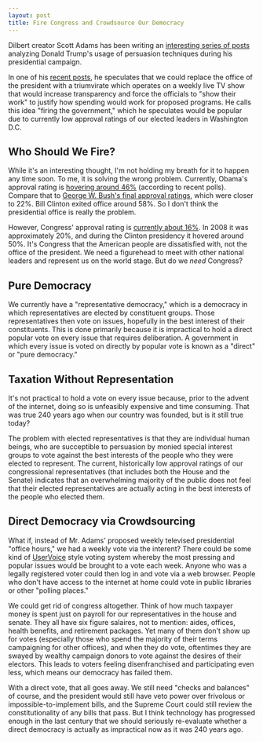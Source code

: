 ```yaml
---
layout: post
title: Fire Congress and Crowdsource Our Democracy
---
```


Dilbert creator Scott Adams has been writing an [interesting series of posts](http://blog.dilbert.com/tagged/Trump)
analyzing Donald Trump's usage of persuasion techniques during his presidential campaign.

In one of his [recent posts](http://blog.dilbert.com/post/138023808851/the-second-american-revolution-what-then),
he speculates that we could replace the office of the president with a triumvirate which
operates on a weekly live TV show that would increase transparency and force the officials
to "show their work" to justify how spending would work for proposed programs. He calls
this idea "firing the government," which he speculates would be popular due to
currently low approval ratings of our elected leaders in Washington D.C.

## Who Should We Fire? ##

While it's an interesting thought, I'm not holding my breath for it to happen any
time soon. To me, it is solving the wrong problem. Currently, Obama's approval rating
is [hovering around 46%](http://www.gallup.com/poll/188756/obama-averages-job-approval-year-seven.aspx)
(according to recent polls). Compare that to [George W. Bush's final approval ratings](http://www.cbsnews.com/news/bushs-final-approval-rating-22-percent/),
which were closer to 22%. Bill Clinton exited office around 58%. So I don't think the presidential
office is really the problem.

However, Congress' approval rating is [currently about 16%](http://www.gallup.com/poll/1600/Congress-Public.aspx). 
In 2008 it was approximately 20%, and during the Clinton presidency it hovered around 50%. It's
Congress that the American people are dissatisfied with, not the office of the president. We need
a figurehead to meet with other national leaders and represent us on the world stage. But do we
*need* Congress?

## Pure Democracy ##

We currently have a "representative democracy," which is a democracy in which representatives
are elected by constituent groups. Those representatives then vote on issues, hopefully in the
best interest of their constituents. This is done primarily because it is impractical to hold
a direct popular vote on every issue that requires deliberation. A government in which every
issue is voted on directly by popular vote is known as a "direct" or "pure democracy."

## Taxation Without Representation ##

It's not practical to hold a vote on every issue because, prior to the advent of the internet,
doing so is unfeasibly expensive and time consuming. That was true 240 years ago when our country
was founded, but is it still true today?

The problem with elected representatives is that they are individual human beings, who are 
succeptible to persuasion by monied special interest groups to vote against the best 
interests of the people who they were elected to represent. The current, historically low approval 
ratings of our congressional representatives (that includes both the House and the Senate) indicates
that an overwhelming majority of the public does not feel that their elected representatives
are actually acting in the best interests of the people who elected them.

## Direct Democracy via Crowdsourcing ##

What if, instead of Mr. Adams' proposed weekly televised presidential "office hours," we had a weekly
vote via the interent? There could be some kind of [UserVoice](https://www.uservoice.com/) style
voting system whereby the most pressing and popular issues would be brought to a vote each week.
Anyone who was a legally registered voter could then log in and vote via a web browser. People
who don't have access to the internet at home could vote in public libraries or other "polling places."

We could get rid of congress altogether. Think of how much taxpayer money is spent just on payroll
for our representatives in the house and senate. They all have six figure salaires, not to mention: aides, 
offices, health benefits, and retirement packages. Yet many of them don't show up for votes (especially
those who spend the majority of their terms campaigning for other offices), and when they do vote,
oftentimes they are swayed by wealthy campaign donors to vote against the desires of their electors. 
This leads to voters feeling disenfranchised and participating even less, which means our democracy has failed them. 

With a direct vote, that all goes away. We still need "checks and balances" of course, and the president 
would still have veto power over frivolous or impossible-to-implement bills, and the Supreme Court could still
review the constitutionality of any bills that pass. But I think technology has progressed
enough in the last century that we should seriously re-evaluate whether a direct democracy is actually
as impractical now as it was 240 years ago.
